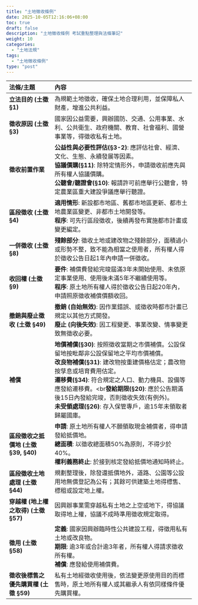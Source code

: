 ```yaml
---
title: "土地徵收條例"
date: 2025-10-05T12:16:06+08:00
toc: true
draft: false
description: "土地徵收條例 考試重點整理與法條筆記"
weight: 10
categories:
  - "土地法規"
tags:
  - "土地徵收條例"
type: "post"
---
```


| 法條/主題 | 內容 |
| :--- | :--- |
| **立法目的 (土徵 §1)** | 為規範土地徵收，確保土地合理利用，並保障私人財產，增進公共利益。 | 
| **徵收原因 (土徵 §3)** | 國家因公益需要，興辦國防、交通、公用事業、水利、公共衛生、政府機關、教育、社會福利、國營事業等，得徵收私有土地。 | 
| **徵收前置作業** | **公益性與必要性評估(§3-2)**: 應評估社會、經濟、文化、生態、永續發展等因素。<br>**協議價購(§11)**: 除特定情形外，申請徵收前應先與所有權人協議價購。<br>**公聽會/聽證會(§10)**: 報請許可前應舉行公聽會，特定農業區重大建設爭議應舉行聽證。 | 
| **區段徵收 (土徵 §4)** | **適用情形**: 新設都市地區、舊都市地區更新、都市土地農業區變更、非都市土地開發等。<br>**程序**: 可先行區段徵收，後續再發布實施都市計畫或變更編定。 | 
| **一併徵收 (土徵 §8)** | **殘餘部分**: 徵收土地或建改物之殘餘部分，面積過小或形勢不整，致不能為相當之使用者，所有權人得於徵收公告日起1年內申請一併徵收。 | 
| **收回權 (土徵 §9)** | **要件**: 補償費發給完竣屆滿3年未開始使用、未依原定事業使用、使用後未滿5年不繼續使用等。<br>**程序**: 原土地所有權人得於徵收公告日起20年內，申請照原徵收補償價額收回。 | 
| **撤銷與廢止徵收 (土徵 §49)** | **撤銷 (自始無效)**: 因作業錯誤、或徵收時都市計畫已規定以其他方式開發。<br>**廢止 (向後失效)**: 因工程變更、事業改變、情事變更致無徵收必要。 | 
| **補償** | **地價補償(§30)**: 按照徵收當期之市價補償。公設保留地按毗鄰非公設保留地之平均市價補償。<br>**改良物補償(§31)**: 建改物按重建價格估定；農改物按孳息或培育費用估定。<br>**遷移費(§34)**: 符合規定之人口、動力機具、設備等應發給遷移費。<br**發給期限(§20)**: 應於公告期滿後15日內發給完竣，否則徵收失效(有例外)。<br>**未受領處理(§26)**: 存入保管專戶，逾15年未領取者歸屬國庫。 | 
| **區段徵收之抵價地 (土徵 §39, §40)** | **申請**: 原土地所有權人不願領取現金補償者，得申請發給抵價地。<br>**總面積**: 以徵收總面積50%為原則，不得少於40%。<br>**權利義務終止**: 於接到核定發給抵價地通知時終止。 | 
| **區段徵收土地處理 (土徵 §44)** | 規劃整理後，除發還抵價地外，道路、公園等公設用地無償登記為公有；其餘可供建築土地得標售、標租或設定地上權。 | 
| **穿越權 (地上權之取得) (土徵 §57)** | 因興辦事業需穿越私有土地之上空或地下，得協議取得地上權，協議不成時準用徵收規定取得。 | 
| **徵用 (土徵 §58)** | **定義**: 國家因興辦臨時性公共建設工程，得徵用私有土地或改良物。<br>**期限**: 逾3年或合計逾3年者，所有權人得請求徵收所有權。<br>**補償**: 應發給使用補償費。 | 
| **徵收後標售之優先購買權 (土徵 §59)** | 私有土地經徵收使用後，依法變更原使用目的而標售時，原土地所有權人或其繼承人有依同樣條件優先購買權。 |